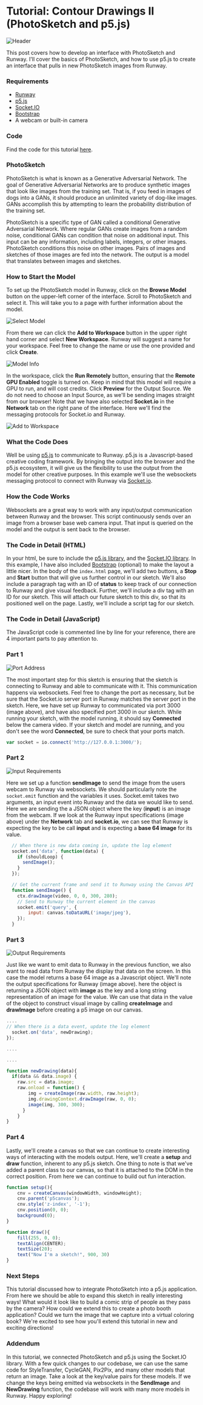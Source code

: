 
# Tutorial: Contour Drawings II (PhotoSketch and p5.js)

![Header](assets/images/tutorials/tutorial_p5_photosketch/header.png)

This post covers how to develop an interface with PhotoSketch and Runway. I'll cover the basics of  PhotoSketch, and how to use p5.js to create an interface that pulls in new PhotoSketch images from Runway.

### Requirements
- [Runway](https://runwayml.com/)
- [p5.js](https://p5js.org/download/)
- [Socket.IO](https://socket.io)
- [Bootstrap](https://getbootstrap.com/) 
- A webcam or built-in camera

### Code
Find the code for this tutorial [here](https://github.com/runwayml/p5js/tree/master/PhotoSketch/PhotoSketch_Websockets).

### PhotoSketch
PhotoSketch is what is known as a Generative Adversarial Network. The goal of Generative Adversarial Networks are to produce synthetic  images that look like images from the training set. That is, if you feed in images of dogs into a GANs, it should produce an unlimited variety of dog-like images. GANs accomplish this by attempting to learn the probability distribution of the training set.

PhotoSketch is a specific type of GAN called a conditional Generative Adversarial Network. Where regular GANs create images from a random noise, conditional GANs can condition that noise on additional input. This input can be any information, including labels, integers, or other images. PhotoSketch conditions this noise on other images. Pairs of images and sketches of those images are fed into the network. The output is a model that translates between images and sketches.

### How to Start the Model
To set up the PhotoSketch model in Runway, click on the **Browse Model** button on the upper-left corner of the interface. Scroll to PhotoSketch and select it. This will take you to a page with further information about the model. 

![Select Model](assets/images/tutorials/tutorial_p5_photosketch/selection.png)

From there we can click the **Add to Workspace** button in the upper right hand corner and select **New Workspace**. Runway will suggest a name for your workspace. Feel free to change the name or use the one provided and click **Create**. 

![Model Info](assets/images/tutorials/tutorial_p5_photosketch/info.png)

In the workspace, click the **Run Remotely** button, ensuring that the **Remote GPU Enabled** toggle is turned on. Keep in mind that this model will require a GPU to run, and will cost credits. Click **Preview** for the Output Source. We do not need to choose an Input Source, as we'll be sending images straight from our browser! Note that we have also selected **Socket.io** in the **Network** tab on the right pane of the interface. Here we'll find the messaging protocols for Socket.io and Runway.


![Add to Workspace](assets/images/tutorials/tutorial_p5_photosketch/interface.png)

### What the Code Does
Well be using [p5.js](https://p5js.org) to communicate to Runway. p5.js is a Javascript-based creative coding framework. By bringing the output into the browser and the p5.js ecosystem, it will give us the flexibility to use the output from the model for other creative purposes. In this example we'll use the websockets messaging protocol to connect with Runway via [Socket.io](https://socket.io/).

### How the Code Works
Websockets are a great way to work with any input/output communication between Runway and the browser. This script continuously sends over an image from a browser base web camera input. That input is queried on the model and the output is sent back to the browser.

### The Code in Detail (HTML)
In your html, be sure to include the [p5.js library](https://p5js.org/download/), and the [Socket.IO library](https://socket.io/). In this example, I have also included [Bootstrap](https://getbootstrap.com/) (optional) to make the layout a little nicer. In the body of the `index.html` page, we'll add two buttons, a **Stop** and **Start** button that will give us further control in our sketch. We'll also include a paragraph tag with an ID of **status** to keep track of our connection to Runway and give visual feedback. Further, we'll include a div tag with an ID for our sketch. This will attach our future sketch to this div, so that its positioned well on the page. Lastly, we'll include a script tag for our sketch.

### The Code in Detail (JavaScript)
The JavaScript code is commented line by line for your reference, there are 4 important parts to pay attention to.  

### Part 1

![Port Address](assets/images/tutorials/tutorial_p5_photosketch/port.png)


The most important step for this sketch is ensuring that the sketch is connecting to Runway and able to communicate with it. This communication happens via websockets. Feel free to change the port as necessary, but be sure that the Socket.io server port in Runway matches the server port in the sketch. Here, we have set up Runway to communicated via port 3000 (image above), and have also specified port 3000 in our sketch. While running your sketch, with the model running, it should say **Connected** below the camera video. If your sketch and model are running, and you don't see the word **Connected**, be sure to check that your ports match.

```js
var socket = io.connect('http://127.0.0.1:3000/');
```


### Part 2
![Input Requirements](assets/images/tutorials/tutorial_p5_photosketch/input.png)

Here we set up a function **sendImage** to send the image from the users webcam to Runway via websockets. We should particularly note the `socket.emit` function and the variables it uses. Socket.emit takes two arguments, an input event into Runway and the data we would like to send. Here we are sending the a JSON object where the key (**input**) is an image from the webcam. If we look at the Runway input specifications (image above) under the **Network** tab and **socket.io**, we can see that Runway is expecting the key to be call **input** and is expecting a **base 64 image** for its value.

```js
  // When there is new data coming in, update the log element
  socket.on('data', function(data) {
    if (shouldLoop) {
      sendImage();
    }
  });

  // Get the current frame and send it to Runway using the Canvas API
  function sendImage() {
    ctx.drawImage(video, 0, 0, 300, 280);
    // Send to Runway the current element in the canvas
    socket.emit('query', {
        input: canvas.toDataURL('image/jpeg'),
    });
  }
```
  
### Part 3

![Output Requirements](assets/images/tutorials/tutorial_p5_photosketch/output.png)

Just like we want to emit data to Runway in the previous function, we also want to read data from Runway the display that data on the screen. In this case the model returns a base 64 image as a Javascript object. We'll note the output specifications for Runway (image above). here the object is returning a JSON object with **image** as the key and a long string representation of an image for the value. We can use that data in the value of the object to construct visual image by calling **createImage** and **drawImage** before creating a p5 image on our canvas.
```js  
....
// When there is a data event, update the log element
  socket.on('data', newDrawing);
});

....

....

function newDrawing(data){
  if(data && data.image) {
    raw.src = data.image;
    raw.onload = function() {
        img = createImage(raw.width, raw.height);
        img.drawingContext.drawImage(raw, 0, 0);
        image(img, 300, 300); 
      }
    }
}
```

### Part 4
Lastly, we'll create a canvas so that we can continue to create interesting ways of interacting with the models output. Here, we'll create a **setup** and **draw** function, inherent to any p5.js sketch. One thing to note is that we've added a parent class to our canvas, so that it is attached to the DOM in the correct position. From here we can continue to build out fun interaction.
```js
function setup(){
    cnv = createCanvas(windowWidth, windowHeight);
    cnv.parent('p5canvas');
    cnv.style('z-index', '-1');
    cnv.position(0, 0);
    background(0);
}

function draw(){
    fill(255, 0, 0);
    textAlign(CENTER);
    textSize(20);
    text("Now I'm a sketch!", 900, 30)
}
```

### Next Steps
This tutorial discussed how to integrate PhotoSketch into a p5.js application. From here we should be able to expand this sketch in really interesting ways! What would it look like to build a comic strip of people as they pass by the camera? How could we extend this to create a photo booth application? Could we turn the image that we capture into a virtual coloring book? We're excited to see how you'll extend this tutorial in new and exciting directions! 

### Addendum
In this tutorial, we connected PhotoSketch and p5.js using the Socket.IO library. With a few quick changes to our codebase, we can use the same code for StyleTransfer, CycleGAN, Pix2Pix, and many other models that return an image. Take a look at the key/value pairs for these models. If we change the keys being emitted via websockets in the **SendImage** and **NewDrawing** function, the codebase will work with many more models in Runway. Happy exploring!
